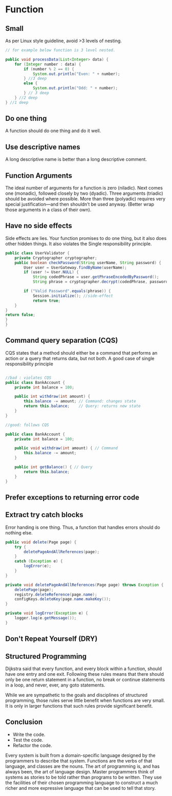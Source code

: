# Function

## Small

As per Linux style guideline, avoid >3 levels of nesting.

```java
// for example below function is 3 level nested.

public void processData(List<Integer> data) {
    for (Integer number : data) {
        if (number % 2 == 0) { 
            System.out.println("Even: " + number);
        } //3 deep 
        else { 
            System.out.println("Odd: " + number);
        } // 3 deep
    } //2 deep
} //1 deep

```

## Do one thing

A function should do one thing and do it well.

## Use descriptive names

A long descriptive name is better than a long descriptive comment.

## Function Arguments

The ideal number of arguments for a function is zero (niladic). Next comes one (monadic), followed
closely by two (dyadic). Three arguments (triadic) should be avoided where possible. More than three
(polyadic) requires very special justification—and then shouldn’t be used anyway. (Better wrap those arguments
in a class of their own).

## Have no side effects

Side effects are lies. Your function promises to do one thing, but it also does other hidden things. It also violates the 
Single responsibility principle.

```java
public class UserValidator {
    private Cryptographer cryptographer;
    public boolean checkPassword(String userName, String password) {
        User user = UserGateway.findByName(userName);
        if (user != User.NULL) {
            String codedPhrase = user.getPhraseEncodedByPassword();
            String phrase = cryptographer.decrypt(codedPhrase, password);

        if ("Valid Password".equals(phrase)) {
            Session.initialize(); //side-effect
            return true;
    }
}
return false;
}
}

```

## Command query separation (CQS)

CQS states that a method should either be a command that performs an action or a query that returns data, but not both.
A good case of single responsibility principle

```java

//bad : violates CQS
public class BankAccount {
    private int balance = 100;

    public int withdraw(int amount) {
        this.balance -= amount; // Command: changes state
        return this.balance;    // Query: returns new state
    }
}

//good: follows CQS

public class BankAccount {
    private int balance = 100;

    public void withdraw(int amount) { // Command
        this.balance -= amount;
    }

    public int getBalance() { // Query
        return this.balance;
    }
}

```

## Prefer exceptions to returning error code

## Extract try catch blocks

Error handing is one thing. Thus, a function that handles errors should do nothing else.

```java
public void delete(Page page) {
    try {
        deletePageAndAllReferences(page);
    }
    catch (Exception e) {
        logError(e);
    }
}

private void deletePageAndAllReferences(Page page) throws Exception {
    deletePage(page);
    registry.deleteReference(page.name);
    configKeys.deleteKey(page.name.makeKey());
}

private void logError(Exception e) {
    logger.log(e.getMessage());
}

````

## Don't Repeat Yourself (DRY)

## Structured Programming

Dijkstra said that every function, and every block within a function, should have one entry and one exit. 
Following these rules means that there should only be one return statement in a function, no break or continue 
statements in a loop, and never, ever, any goto statements.

While we are sympathetic to the goals and disciplines of structured programming,
those rules serve little benefit when functions are very small. It is only in larger functions
that such rules provide significant benefit.

## Conclusion

- Write the code.
- Test the code.
- Refactor the code.

Every system is built from a domain-specific language designed by the programmers to describe that system. 
Functions are the verbs of that language, and classes are the nouns.
The art of programming is, and has always been, the art of language design.
	Master programmers think of systems as stories to be told rather than programs to be written. They use the facilities of their 
chosen programming language to construct a much richer and more expressive language that can be used to tell that story.
